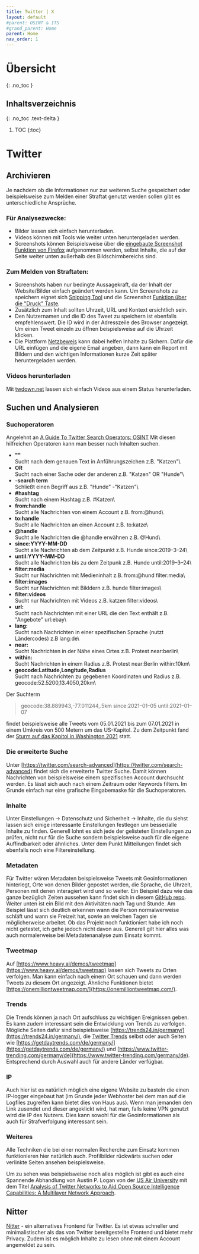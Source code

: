 ```yaml
---
title: Twitter | X
layout: default
#parent: OSINT & ITS
#grand_parent: Home
parent: Home
nav_order: 1
---
```


# Übersicht
{: .no_toc }

## Inhaltsverzeichnis
{: .no_toc .text-delta }

1. TOC
{:toc}

# Twitter

## Archivieren
Je nachdem ob die Informationen nur zur weiteren Suche gespeichert oder beispielsweise zum Melden einer Straftat genutzt werden sollen gibt es unterschiedliche Ansprüche.

### Für Analysezwecke:
- Bilder lassen sich einfach herunterladen.
- Videos können mit Tools wie weiter unten heruntergeladen werden.
- Screenshots können Beispielsweise über die [eingebaute Screenshot Funktion von Firefox](https://support.mozilla.org/en-US/kb/take-screenshots-firefox) aufgenommen werden, selbst Inhalte, die auf der Seite weiter unten außerhalb des Bildschirmbereichs sind.

### Zum Melden von Straftaten:
- Screenshots haben nur bedingte Aussagekraft, da der Inhalt der Website/Bilder einfach geändert werden kann.
Um Screenshots zu speichern eignet sich [Snipping Tool](https://support.microsoft.com/de-de/windows/aufnehmen-von-screenshots-mithilfe-des-snipping-tools-00246869-1843-655f-f220-97299b865f6b) und die Screenshot [Funktion über die "Druck" Taste](https://www.dell.com/support/kbdoc/de-de/000147539/anleitung-zur-verwendung-der-drucktaste-in-microsoft-windows-betriebssystemen).
- Zusätzlich zum Inhalt sollten Uhrzeit, URL und Kontext ersichtlich sein.
- Den Nutzernamen und die ID des Tweet zu speichern ist ebenfalls empfehlenswert.
Die ID wird in der Adresszeile des Browser angezeigt. Um einen Tweet einzeln zu öffnen beispielsweise auf die Uhrzeit klicken.
- Die Plattform [Netzbeweis](https://www.netzbeweis.com/web/) kann dabei helfen Inhalte zu Sichern.
Dafür die URL einfügen und die eigene Email angeben, dann kann ein Report mit Bildern und den wichtigen Informationen kurze Zeit später heruntergeladen werden.

### Videos herunterladen
Mit [twdown.net](https://twdown.net/index.php) lassen sich einfach Videos aus einem Status herunterladen.

## Suchen und Analysieren

### Suchoperatoren
Angelehnt an [A Guide To Twitter Search Operators: OSINT](https://roddytech.medium.com/a-guide-to-twitters-search-operators-osint-%EF%B8%8F-%EF%B8%8F-b617bb7c59a)
Mit diesen hilfreichen Operatoren kann man besser nach Inhalten suchen.

- **""**\
Sucht nach dem genauen Text in Anführungszeichen z.B. "Katzen"\
- **OR**\
Sucht nach einer Sache oder der anderen z.B. "Katzen" OR "Hunde"\
- **-search term**\
Schließt einen Begriff aus z.B. "Hunde" -"Katzen"\
- **#hashtag**\
Sucht nach einem Hashtag z.B. #Katzen\
- **from:handle**\
Sucht alle Nachrichten von einem Account z.B. from:@hund\
- **to:handle**\
Sucht alle Nachrichten an einen Account z.B. to:katze\
- **@handle**\
Sucht alle Nachrichten die @handle erwähnen z.B. @Hund\
- **since:YYYY-MM-DD**\
Sucht alle Nachrichten ab dem Zeitpunkt z.B. Hunde since:2019–3–24\
- **until:YYYY-MM-DD**\
Sucht alle Nachrichten bis zu dem Zeitpunk z.B. Hunde until:2019–3–24\
- **filter:media**\
Sucht nur Nachrichten mit Medieninhalt z.B. from:@hund filter:media\
- **filter:images**\
Sucht nur Nachrichten mit Bikldern z.B. hunde filter:images\
- **filter:videos**\
Sucht nur Nachrichten mit Videos z.B. katzen filter:videos\
- **url:**\
Sucht nach Nachrichten mit einer URL die den Text enthält z.B. "Angebote" url:ebay\
- **lang:**\
Sucht nach Nachrichten in einer spezifischen Sprache (nutzt Ländercodes) z.B lang:de\
- **near:**\
Sucht Nachrichten in der Nähe eines Ortes z.B. Protest near:berlin\
- **within:**\
Sucht Nachrichten in einem Radius z.B. Protest near:Berlin within:10km\
- **geocode:Latitude,Longitude,Radius**\
Sucht nach Nachrichten zu gegebenen Koordinaten und Radius z.B. geocode:52.5200,13.4050,20km\

Der Suchterm

> geocode:38.889943,-77.011244,.5km since:2021–01–05 until:2021–01–07

findet beispielsweise alle Tweets vom 05.01.2021 bis zum 07.01.2021 in einem Umkreis von 500 Metern um das US-Kapitol.
Zu dem Zeitpunkt fand der [Sturm auf das Kapitol in Washington 2021](https://de.wikipedia.org/wiki/Sturm_auf_das_Kapitol_in_Washington_2021) statt.

### Die erweiterte Suche
Unter [https://twitter.com/search-advanced](https://twitter.com/search-advanced) findet sich die erweiterte Twitter Suche.
Damit können Nachrichten von beispielsweise einem spezifischen Account durchsucht werden.
Es lässt sich auch nach einem Zeitraum oder Keywords filtern.
Im Grunde einfach nur eine grafische Eingabemaske für die Suchoperatoren.

### Inhalte
Unter Einstellungen -> Datenschutz und Sicherheit -> Inhalte, die du siehst lassen sich einige interessante Einstellungen festlegen um besser/alle Inhalte zu finden.
Generell lohnt es sich jede der gelisteten Einstellungen zu prüfen, nicht nur für die Suche sondern beispielsweise auch für die eigene Auffindbarkeit oder ähnliches.
Unter dem Punkt Mitteilungen findet sich ebenfalls noch eine Filtereinstellung.

### Metadaten
Für Twitter wären Metadaten beispielsweise Tweets mit Geoinformationen hinterlegt, Orte von denen Bilder gepostet werden, die Sprache, die Uhrzeit, Personen mit denen interagiert wird und so weiter.
Ein Beispiel dazu wie das ganze bezüglich Zeiten aussehen kann findet sich in diesem [GitHub repo](https://github.com/x0rz/tweets_analyzer).
Weiter unten ist ein Bild mit den Aktivitäten nach Tag und Stunde.
Am Beispiel lässt sich deutlich erkennen wann die Person normalwerweise schläft und wann sie Freizeit hat, sowie an welchen Tagen sie möglicherweise arbeitet.
Ob das Projekt noch funktioniert habe ich noch nicht getestet, ich gehe jedoch nicht davon aus.
Generell gilt hier alles was auch normalerweise bei Metadatenanalyse zum Einsatz kommt.

### Tweetmap
Auf [https://www.heavy.ai/demos/tweetmap](https://www.heavy.ai/demos/tweetmap) lassen sich Tweets zu Orten verfolgen.
Man kann einfach nach einem Ort schauen und dann werden Tweets zu diesem Ort angezeigt.
Ähnliche Funktionen bietet [https://onemilliontweetmap.com/](https://onemilliontweetmap.com/).

### Trends
Die Trends können ja nach Ort aufschluss zu wichtigen Ereignissen geben.
Es kann zudem interessant sein die Entwicklung von Trends zu verfolgen.
Mögliche Seiten dafür sind beispielsweise [https://trends24.in/germany/](https://trends24.in/germany/), die [Twitter Trends](https://twitter.com/i/trends) selbst oder auch Seiten wie [https://getdaytrends.com/de/germany/](https://getdaytrends.com/de/germany/) und [https://www.twitter-trending.com/germany/de](https://www.twitter-trending.com/germany/de).
Entsprechend durch Auswahl auch für andere Länder verfügbar.

### IP
Auch hier ist es natürlich möglich eine eigene Website zu basteln die einen IP-logger eingebaut hat (im Grunde jeder Webhoster bei dem man auf die Logfiles zugreifen kann bietet dies von Haus aus).
Wenn man jemanden den Link zusendet und dieser angeklickt wird, hat man, falls keine VPN genutzt wird die IP des Nutzers.
Dies kann sowohl für die Geoinformationen als auch für Strafverfolgung interessant sein.

### Weiteres
Alle Techniken die bei einer normalen Recherche zum Einsatz kommen funktionieren hier natürlich auch.
Profilbilder rückwärts suchen oder verlinkte Seiten ansehen beispielsweise. 

Um zu sehen was beispielsweise noch alles möglich ist gibt es auch eine Spannende Abhandlung von Austin P. Logan von der [US Air University](https://www.airuniversity.af.edu/) mit dem Titel [Analysis of Twitter Networks to Aid Open Source Intelligence Capabilities: A Multilayer Network Approach](https://scholar.afit.edu/cgi/viewcontent.cgi?article=6350&context=etd).

## Nitter
[Nitter](https://nitter.net/) - ein alternatives Frontend für Twitter.
Es ist etwas schneller und minimalistischer als das von Twitter bereitgestellte Frontend und bietet mehr Privacy.
Zudem ist es möglich Inhalte zu lesen ohne mit einem Account angemeldet zu sein.
